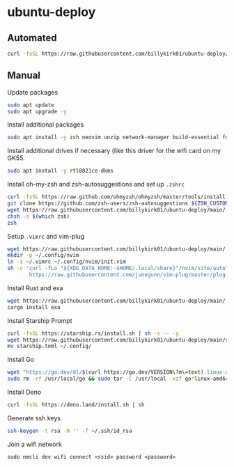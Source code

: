# ubuntu-deploy

## Automated

```sh
curl -fsSL https://raw.githubusercontent.com/billykirk01/ubuntu-deploy/main/deploy.sh | sh
```

## Manual

Update packages
```sh
sudo apt update
sudo apt upgrade -y
```

Install additional packages
```sh
sudo apt install -y zsh neovim unzip network-manager build-essential fd-find
```

Install additional drives if necessary (like this driver for the wifi card on my GK55.
```sh
sudo apt install -y rtl8821ce-dkms
```

Install oh-my-zsh and zsh-autosuggestions and set up `.zshrc`
```sh
curl -fsSL https://raw.github.com/ohmyzsh/ohmyzsh/master/tools/install.shn | sh
git clone https://github.com/zsh-users/zsh-autosuggestions ${ZSH_CUSTOM:-~/.oh-my-zsh/custom}/plugins/zsh-autosuggestions
wget https://raw.githubusercontent.com/billykirk01/ubuntu-deploy/main/.zshrc -O .zshrc
chsh -s $(which zsh)
zsh
```

Setup `.vimrc` and vim-plug
```sh
wget https://raw.githubusercontent.com/billykirk01/ubuntu-deploy/main/.vimrc
mkdir -p ~/.config/nvim
ln -s ~/.vimrc ~/.config/nvim/init.vim
sh -c 'curl -fLo "${XDG_DATA_HOME:-$HOME/.local/share}"/nvim/site/autoload/plug.vim --create-dirs \
       https://raw.githubusercontent.com/junegunn/vim-plug/master/plug.vim'
```

Install Rust and exa
```sh
wget https://raw.githubusercontent.com/billykirk01/ubuntu-deploy/main/.zshrc -O .zshrc
cargo install exa
```

Install Starship Prompt
```sh
curl -fsSL https://starship.rs/install.sh | sh -s -- -y
wget https://raw.githubusercontent.com/billykirk01/ubuntu-deploy/main/starship.toml
mv starship.toml ~/.config/
```

Install Go
```sh
wget "https://go.dev/dl/$(curl https://go.dev/VERSION\?m\=text).linux-amd64.tar.gz"
sudo rm -rf /usr/local/go && sudo tar -C /usr/local -xzf go*linux-amd64.tar.gz
```

Install Deno
```sh
curl -fsSL https://deno.land/install.sh | sh
```

Generate ssh keys
```sh
ssh-keygen -t rsa -N '' -f ~/.ssh/id_rsa
```

Join a wifi network
```
sudo nmcli dev wifi connect <ssid> password <password>
```
